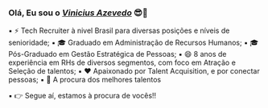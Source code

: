 ### Olá, Eu sou o <a href="https://www.linkedin.com/in/vin%C3%ADciusazevedo/"><i>Vinicius Azevedo</i></a> 😎👋

▪ ⚡ Tech Recruiter à nivel Brasil para diversas posições e níveis de senioridade;
▪ 🎓 Graduado em Administração de Recursos Humanos;
▪ 🎓 Pós-Graduado em Gestão Estratégica de Pessoas;
▪ 😄 8 anos de experiência em RHs de diversos segmentos, com foco em Atração e Seleção de talentos;
▪ ❤️ Apaixonado por Talent Acquisition, e por conectar pessoas;
▪ 🔎 A procura dos melhores talentos

▪ 👉 Segue aí, estamos à procura de vocês!!
